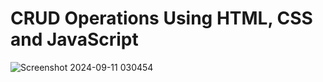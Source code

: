 # CRUD Operations Using HTML, CSS and JavaScript

![Screenshot 2024-09-11 030454](https://github.com/user-attachments/assets/54e70cb0-30c4-4abc-9cc2-abfb719e87aa)
